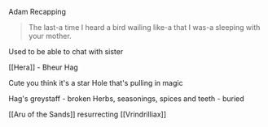 Adam Recapping


> The last-a time I heard a bird wailing like-a that I was-a sleeping with your mother.

Used to be able to chat with sister

[[Hera]] - Bheur Hag

Cute you think it's a star
Hole that's pulling in magic

Hag's greystaff - broken
Herbs, seasonings, spices and teeth - buried

[[Aru of the Sands]] resurrecting [[Vrindrilliax]]


